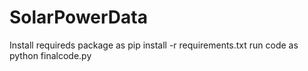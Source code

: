 # SolarPowerData
Install requireds package as pip install -r requirements.txt
run code as python finalcode.py
